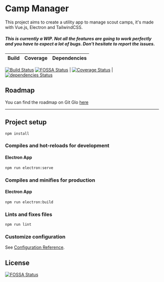# Camp Manager
This project aims to create a utility app to manage scout camps, it's made with Vue.js, Electron and TailwindCSS.

##### This is currently a WIP. Not all the features are going to work perfectly and you have to expect a lot of bugs. Don't hesitate to report the issues.

Build | Coverage | Dependencies
----- | -------- | ------------
[![Build Status](https://travis-ci.org/Lothindir/camp-manager.svg?branch=master)](https://travis-ci.org/Lothindir/camp-manager) [![FOSSA Status](https://app.fossa.com/api/projects/git%2Bgithub.com%2FLothindir%2Fcamp-manager.svg?type=shield)](https://app.fossa.com/projects/git%2Bgithub.com%2FLothindir%2Fcamp-manager?ref=badge_shield)
| [![Coverage Status](https://coveralls.io/repos/github/Lothindir/camp-manager/badge.svg?branch=master)](https://coveralls.io/github/Lothindir/camp-manager?branch=master) | [![dependencies Status](https://david-dm.org/Lothindir/camp-manager/status.svg)](https://david-dm.org/Lothindir/camp-manager)

## Roadmap
You can find the roadmap on Git Glo [here](https://app.gitkraken.com/glo/board/XRZFaN_LXAAPUhkL)

---

## Project setup
```
npm install
```

### Compiles and hot-reloads for development
#### Electron App
```
npm run electron:serve
```

### Compiles and minifies for production
#### Electron App
```
npm run electron:build
```

### Lints and fixes files
```
npm run lint
```

### Customize configuration
See [Configuration Reference](https://cli.vuejs.org/config/).


## License
[![FOSSA Status](https://app.fossa.com/api/projects/git%2Bgithub.com%2FLothindir%2Fcamp-manager.svg?type=large)](https://app.fossa.com/projects/git%2Bgithub.com%2FLothindir%2Fcamp-manager?ref=badge_large)